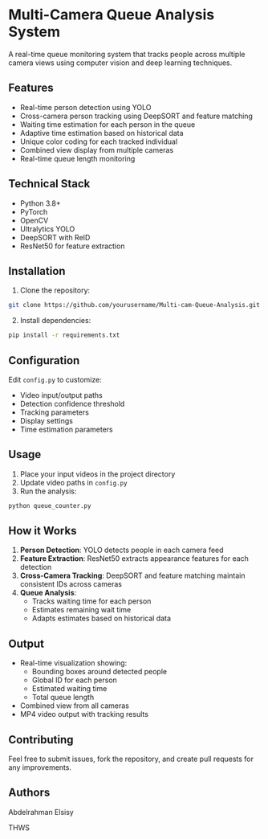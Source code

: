 # Multi-Camera Queue Analysis System

A real-time queue monitoring system that tracks people across multiple camera views using computer vision and deep learning techniques.

## Features

- Real-time person detection using YOLO
- Cross-camera person tracking using DeepSORT and feature matching
- Waiting time estimation for each person in the queue
- Adaptive time estimation based on historical data
- Unique color coding for each tracked individual
- Combined view display from multiple cameras
- Real-time queue length monitoring

## Technical Stack

- Python 3.8+
- PyTorch
- OpenCV
- Ultralytics YOLO
- DeepSORT with ReID
- ResNet50 for feature extraction

## Installation

1. Clone the repository:

```bash
git clone https://github.com/yourusername/Multi-cam-Queue-Analysis.git
```

2. Install dependencies:

```bash
pip install -r requirements.txt
```

## Configuration

Edit `config.py` to customize:

- Video input/output paths
- Detection confidence threshold
- Tracking parameters
- Display settings
- Time estimation parameters

## Usage

1. Place your input videos in the project directory
2. Update video paths in `config.py`
3. Run the analysis:

```bash
python queue_counter.py
```

## How it Works

1. **Person Detection**: YOLO detects people in each camera feed
2. **Feature Extraction**: ResNet50 extracts appearance features for each detection
3. **Cross-Camera Tracking**: DeepSORT and feature matching maintain consistent IDs across cameras
4. **Queue Analysis**:
   - Tracks waiting time for each person
   - Estimates remaining wait time
   - Adapts estimates based on historical data

## Output

- Real-time visualization showing:
  - Bounding boxes around detected people
  - Global ID for each person
  - Estimated waiting time
  - Total queue length
- Combined view from all cameras
- MP4 video output with tracking results

## Contributing

Feel free to submit issues, fork the repository, and create pull requests for any improvements.

## Authors

Abdelrahman Elsisy

THWS
